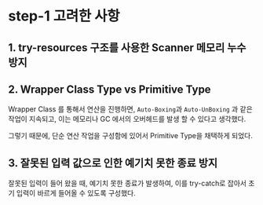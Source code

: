 # step-1 고려한 사항
## 1. try-resources 구조를 사용한 Scanner 메모리 누수 방지

## 2. Wrapper Class Type vs Primitive Type
Wrapper Class 를 통해서 연산을 진행하면, `Auto-Boxing`과 `Auto-UnBoxing` 과 같은 작업이 지속되고, 이는 메모리나 GC 에서의 오버헤드를 발생 할 수 있다고 생각했다.

그렇기 때문에, 단순 연산 작업을 구성함에 있어서 Primitive Type을 채택하게 되었다.

## 3. 잘못된 입력 값으로 인한 예기치 못한 종료 방지
잘못된 입력이 들어 왔을 때, 예기치 못한 종료가 발생하여, 이를 try-catch로 잡아서 초기 입력이 바르게 들어올 수 있도록 구성했다.
